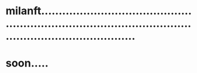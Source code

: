 # milanft.....................................................................................................................................
# soon.....
